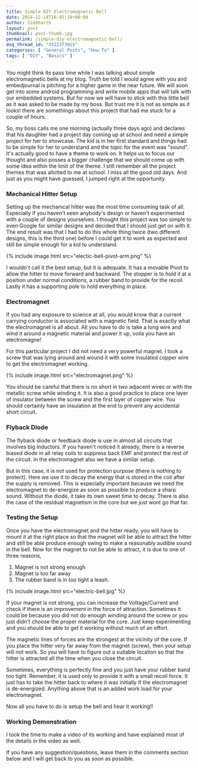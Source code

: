 ```yaml
---
title: Simple DIY Electromagnetic Bell
date: 2014-12-14T16:45:18+00:00
author: Siddharth
layout: post
thumbnail: post-thumb.jpg
permalink: /simple-diy-electromagnetic-bell/
dsq_thread_id: "3322373915"
categories: [ "General Posts", "How To" ]
tags: [ "DIY", "Basics" ]
---
```


You might think its pass time while I was talking about simple electromagnetic bells at my blog. Truth be told I would agree with you and embedjournal is pitching for a higher game in the near future. We will soon get into some android programming and write mobile apps that will talk with our embedded systems. But for now we will have to stick with this little bell as it was asked to be made by my boss. But trust me it is not as simple as it looks! there are somethings about this project that had me stuck for a couple of hours.

So, my boss calls me one morning (actually three days ago) and declares that his daughter had a project day coming up at school and need a simple project for her to showcase. The kid is in her first standard and things had to be simple for her to understand and the topic for the event was "sound". It's actually good to have a theme to work on. It helps us to focus our thought and also posses a bigger challenge that we should come up with some idea within the limit of the theme. I still remember all the project themes that was allotted to me at school. I miss all the good old days. And just as you might have guessed, I jumped right at the opportunity.

### Mechanical Hitter Setup

Setting up the mechanical hitter was the most time consuming task of all. Especially if you haven't seen anybody's design or haven't experimented with a couple of designs yourselves. I thought this project was too simple to even Google for similar designs and decided that I should just get on with it. The end result was that I had to do this whole thing twice (two different designs, this is the third one) before I could get it to work as expected and still be simple enough for a kid to understand.

{% include image.html src="electic-bell-pivot-arm.png" %}

I wouldn't call it the best setup, but it is adequate. It has a movable Pivot to allow the hitter to move forward and backward. The stopper is to hold it at a position under normal conditions, a rubber band to provide for the recoil. Lastly it has a supporting pole to hold everything in place.

### Electromagnet

If you had any exposure to science at all, you would know that a current carrying conductor is associated with a magnetic field. That is exactly what the electromagnet is all about. All you have to do is take a long wire and wind it around a magnetic material and power it up, voila you have an electromagne!

For this particular project I did not need a very powerful magnet. I took a screw that was lying around and wound it with some insulated copper wire to get the electromagnet working.

{% include image.html src="electromagnet.png" %}

You should be careful that there is no short in two adjacent wires or with the metallic screw while winding it. It is also a good practice to place one layer of insulator between the screw and the first layer of copper wire. You should certainly have an insulation at the end to prevent any accidental short circuit.

### Flyback Diode

The flyback diode or feedback diode is use in almost all circuits that involves big inductors. If you haven't noticed it already, there is a reverse biased diode in all relay coils to suppress back EMF and protect the rest of the circuit. In the electromagnet also we have a similar setup.

But in this case, it is not used for protection purpose (there is nothing to protect). Here we use it to decay the energy that is stored in the coil after the supply is removed. This is especially important because we need the electromagnet to de-energize as soon as possible to produce a sharp sound. Without the diode, it take its own sweet time to decay. There is also the case of the residual magnetism in the core but we just wont go that far.

### Testing the Setup

Once you have the electromagnet and the hitter ready, you will have to mount it at the right place so that the magnet will be able to attract the hitter and still be able produce enough swing to make a reasonably audible sound in the bell. Now for the magnet to not be able to attract, it is due to one of three reasons,

  1. Magnet is not strong enough
  2. Magnet is too far away
  3. The rubber band is in too tight a leash.

{% include image.html src="electric-bell.jpg" %}

If your magnet is not strong, you can increase the Voltage/Current and check if there is an improvement in the force of attraction. Sometimes it could be because you did not do enough winding around the screw or you just didn't choose the proper material for the core. Just keep experimenting and you should be able to get it working without much of an effort.

The magnetic lines of forces are the strongest at the vicinity of the core. If you place the hitter very far away from the magnet (screw), then your setup will not work. So you will have to figure out a suitable location so that the hitter is attracted all the time when you close the circuit.

Sometimes, everything is perfectly fine and you just have your rubber band too tight. Remember, it is used only to provide it with a small recoil force. It just has to take the hitter back to where it was initially if the electromagnet is de-energized. Anything above that is an added work load for your electromagnet.

Now all you have to do is setup the bell and hear it working!!

### Working Demonstration

I took the time to make a video of its working and have explained most of the details in the video as well.

If you have any suggestion/questions, leave them in the comments section below and I will get back to you as soon as possible.